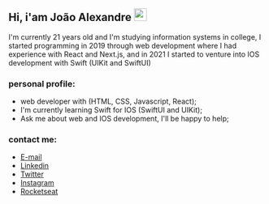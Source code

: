 ## Hi, i'am João Alexandre <img src="https://media.giphy.com/media/hvRJCLFzcasrR4ia7z/giphy.gif" width="25px">

<!-- <img align="right" alt="GIF" src="https://media1.giphy.com/media/USV0ym3bVWQJJmNu3N/giphy.gif?cid=ecf05e47ctyu8c1agu29abhvmujsvyrqp94k39bip16u1ecw&rid=giphy.gif&ct=g" width="200" height="200" /> -->

I'm currently 21 years old and I'm studying information systems in college, I started programming in 2019 through web development where I had experience with React and Next.js, and in 2021 I started to venture into IOS development with Swift (UIKit and SwiftUI)

### personal profile:

- web developer with (HTML, CSS, Javascript, React);
- I'm currently learning Swift for IOS (SwiftUI and UIKit);
- Ask me about web and IOS development, I'll be happy to help;

### contact me:

- [E-mail](mailto:joaoalexandre.bitar@gmail.com)
- [Linkedin](www.linkedin.com/in/joaoalexandrebitar)
- [Twitter](https://twitter.com/alexandrebitar_)
- [Instagram](https://www.instagram.com/joao.alexandreb/)
- [Rocketseat](https://app.rocketseat.com.br/me/joao-alexandre)

